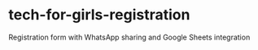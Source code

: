 # tech-for-girls-registration
Registration form with WhatsApp sharing and Google Sheets integration
